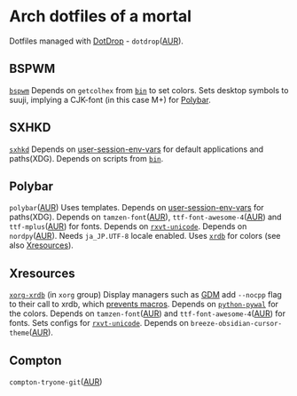 # Arch dotfiles of a mortal

Dotfiles managed with [DotDrop](https://github.com/deadc0de6/dotdrop) - `dotdrop`([AUR](https://aur.archlinux.org/packages/dotdrop/)).

## BSPWM
[`bspwm`](https://www.archlinux.org/packages/community/x86_64/bspwm/)
Depends on `getcolhex` from [`bin`](#bin) to set colors.
Sets desktop symbols to suuji, implying a CJK-font (in this case M+) for [Polybar](#polybar).

## SXHKD
[`sxhkd`](https://www.archlinux.org/packages/community/x86_64/sxhkd/)
Depends on [user-session-env-vars](#environment-variables) for default applications and paths(XDG).
Depends on scripts from [`bin`](#bin).

## Polybar
`polybar`([AUR](https://aur.archlinux.org/packages/polybar/))
Uses templates.
Depends on [user-session-env-vars](#environment-variables) for paths(XDG).
Depends on `tamzen-font`([AUR](https://aur.archlinux.org/packages/tamzen-font/)), `ttf-font-awesome-4`([AUR](https://aur.archlinux.org/packages/ttf-font-awesome-4/)) and `ttf-mplus`([AUR](https://aur.archlinux.org/packages/ttf-mplus/)) for fonts.
Depends on [`rxvt-unicode`](https://www.archlinux.org/packages/community/x86_64/rxvt-unicode/).
Depends on `nordpy`([AUR](https://aur.archlinux.org/packages/nordpy/)).
Needs `ja_JP.UTF-8` locale enabled.
Uses [`xrdb`](https://www.archlinux.org/packages/extra/x86_64/xorg-xrdb/) for colors (see also [Xresources](#xresources)).

## Xresources
[`xorg-xrdb`](https://www.archlinux.org/packages/extra/x86_64/xorg-xrdb/) (in `xorg` group)
Display managers such as [GDM](https://wiki.archlinux.org/index.php/GDM) add `--nocpp` flag to their call to xrdb, which [prevents macros](https://wiki.archlinux.org/index.php/X_resources#Parsing_errors).
Depends on [`python-pywal`](https://www.archlinux.org/packages/community/any/python-pywal/) for the colors.
Depends on `tamzen-font`([AUR](https://aur.archlinux.org/packages/tamzen-font/)) and `ttf-font-awesome-4`([AUR](https://aur.archlinux.org/packages/ttf-font-awesome-4/)) for fonts.
Sets configs for [`rxvt-unicode`](https://www.archlinux.org/packages/community/x86_64/rxvt-unicode/).
Depends on `breeze-obsidian-cursor-theme`([AUR](https://aur.archlinux.org/packages/breeze-obsidian-cursor-theme/)).

## Compton
`compton-tryone-git`([AUR](https://aur.archlinux.org/packages/compton-tryone-git/))
